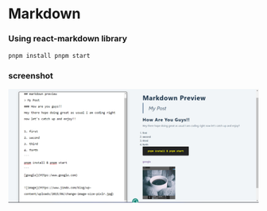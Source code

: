 # Markdown 

### Using react-markdown library

```
pnpm install pnpm start

```

### screenshot

![alt text](image.png)